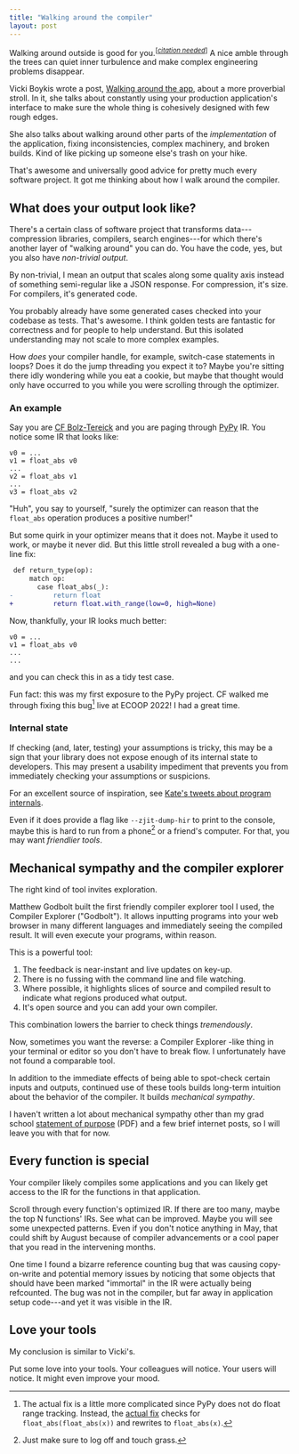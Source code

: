 ```yaml
---
title: "Walking around the compiler"
layout: post
---
```


Walking around outside is good for you.<sup>[<a href="https://en.wikipedia.org/wiki/Wikipedia:Citation_needed"><i>citation needed</i></a>]</sup>
A nice amble through the trees can quiet inner turbulence and make complex
engineering problems disappear.

Vicki Boykis wrote a post, [Walking around the
app](https://vickiboykis.com/2025/09/09/walking-around-the-app/), about a more
proverbial stroll. In it, she talks about constantly using your production
application's interface to make sure the whole thing is cohesively designed
with few rough edges.

She also talks about walking around other parts of the *implementation* of the
application, fixing inconsistencies, complex machinery, and broken builds. Kind
of like picking up someone else's trash on your hike.

That's awesome and universally good advice for pretty much every software
project. It got me thinking about how I walk around the compiler.

## What does your output look like?

There's a certain class of software project that transforms data---compression
libraries, compilers, search engines---for which there's another layer of
"walking around" you can do. You have the code, yes, but you also have
*non-trivial output*.

<!-- TODO pick another term -->

By non-trivial, I mean an output that scales along some quality axis instead of
something semi-regular like a JSON response. For compression, it's size. For
compilers, it's generated code.

You probably already have some generated cases checked into your codebase as
tests. That's awesome. I think golden tests are fantastic for correctness and
for people to help understand. But this isolated understanding may not scale to
more complex examples.

How *does* your compiler handle, for example, switch-case statements in loops?
Does it do the jump threading you expect it to? Maybe you're sitting there idly
wondering while you eat a cookie, but maybe that thought would only have
occurred to you while you were scrolling through the optimizer.

### An example

Say you are [CF Bolz-Tereick](https://cfbolz.de/) and you are paging through
[PyPy](https://pypy.org/) IR. You notice some IR that looks like:

```
v0 = ...
v1 = float_abs v0
...
v2 = float_abs v1
...
v3 = float_abs v2
```

"Huh", you say to yourself, "surely the optimizer can reason that the
`float_abs` operation produces a positive number!"

But some quirk in your optimizer means that it does not. Maybe it used to work,
or maybe it never did. But this little stroll revealed a bug with a one-line
fix:

```diff
 def return_type(op):
     match op:
       case float_abs(_):
-          return float
+          return float.with_range(low=0, high=None)
```

Now, thankfully, your IR looks much better:

```
v0 = ...
v1 = float_abs v0
...
...
```

and you can check this in as a tidy test case.

Fun fact: this was my first exposure to the PyPy project. CF walked me through
fixing this bug[^actual-fix] live at ECOOP 2022! I had a great time.

[^actual-fix]: The actual fix is a little more complicated since PyPy does not
    do float range tracking. Instead, the [actual
        fix](https://github.com/pypy/pypy/commit/a31689c0b5977f8a73cca87c216dc8884aa34a76) checks for
    `float_abs(float_abs(x))` and rewrites to `float_abs(x)`.

### Internal state

If checking (and, later, testing) your assumptions is tricky, this may be a
sign that your library does not expose enough of its internal state to
developers. This may present a usability impediment that prevents you from
immediately checking your assumptions or suspicions.

For an excellent source of inspiration, see [Kate's tweets about program
internals](https://x.com/thingskatedid/status/1386077306381242371).

Even if it does provide a flag like `--zjit-dump-hir` to print to the console,
maybe this is hard to run from a phone[^log-off] or a friend's computer. For
that, you may want *friendlier tools*.

[^log-off]: Just make sure to log off and touch grass.

## Mechanical sympathy and the compiler explorer

The right kind of tool invites exploration.

Matthew Godbolt built the first friendly compiler explorer tool I used, the
Compiler Explorer ("Godbolt"). It allows inputting programs into your web
browser in many different languages and immediately seeing the compiled result.
It will even execute your programs, within reason.

This is a powerful tool:

1. The feedback is near-instant and live updates on key-up.
1. There is no fussing with the command line and file watching.
1. Where possible, it highlights slices of source and compiled result to
   indicate what regions produced what output.
1. It's open source and you can add your own compiler.

This combination lowers the barrier to check things *tremendously*.

Now, sometimes you want the reverse: a Compiler Explorer -like thing in your
terminal or editor so you don't have to break flow. I unfortunately have not
found a comparable tool.

In addition to the immediate effects of being able to spot-check certain inputs
and outputs, continued use of these tools builds long-term intuition about the
behavior of the compiler. It builds *mechanical sympathy*.

I haven't written a lot about mechanical sympathy other than my grad school
[statement of purpose](/assets/img/statement-of-purpose.pdf) (PDF) and a few
brief internet posts, so I will leave you with that for now.

## Every function is special

Your compiler likely compiles some applications and you can likely get access
to the IR for the functions in that application.

Scroll through every function's optimized IR. If there are too many, maybe the
top N functions' IRs. See what can be improved. Maybe you will see some
unexpected patterns. Even if you don't notice anything in May, that could shift
by August because of compiler advancements or a cool paper that you read in the
intervening months.

One time I found a bizarre reference counting bug that was causing
copy-on-write and potential memory issues by noticing that some objects that
should have been marked "immortal" in the IR were actually being refcounted.
The bug was not in the compiler, but far away in application setup code---and
yet it was visible in the IR.

## Love your tools

My conclusion is similar to Vicki's.

Put some love into your tools. Your colleagues will notice. Your users will
notice. It might even improve your mood.
